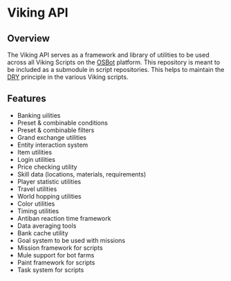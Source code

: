 # Viking API

## Overview
The Viking API serves as a framework and library of utilities to be used across all Viking Scripts on the [OSBot](https://osbot.org/forum/) platform. This repository
is meant to be included as a submodule in script repositories. This helps to maintain the [DRY](https://en.wikipedia.org/wiki/Don%27t_repeat_yourself) principle in the various Viking scripts.

## Features
- Banking uilities
- Preset & combinable conditions
- Preset & combinable filters
- Grand exchange utilities
- Entity interaction system
- Item utilities
- Login utilities
- Price checking utility
- Skill data (locations, materials, requirements)
- Player statistic utilities
- Travel utilities
- World hopping utilities
- Color utilities
- Timing utilities
- Antiban reaction time framework
- Data averaging tools
- Bank cache utility
- Goal system to be used with missions
- Mission framework for scripts
- Mule support for bot farms
- Paint framework for scripts
- Task system for scripts

